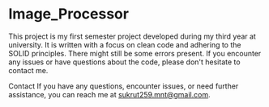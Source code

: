 # Image_Processor

This project is my first semester project developed during my third year at university. It is written with a focus on clean code and adhering to the SOLID principles. There might still be some errors present. If you encounter any issues or have questions about the code, please don't hesitate to contact me.

Contact
If you have any questions, encounter issues, or need further assistance, you can reach me at sukrut259.mnt@gmail.com.
